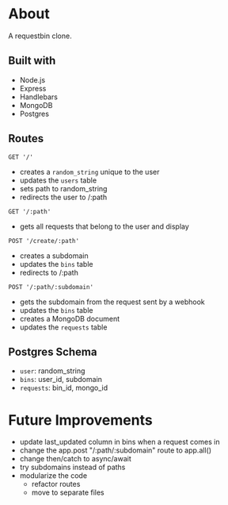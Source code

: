 # About

A requestbin clone.

## Built with

- Node.js
- Express
- Handlebars
- MongoDB
- Postgres

## Routes
`GET '/'`
- creates a `random_string` unique to the user
- updates the `users` table
- sets path to random_string
- redirects the user to /:path

`GET '/:path'`
- gets all requests that belong to the user and display

`POST '/create/:path'`
- creates a subdomain
- updates the `bins` table
- redirects to /:path 

`POST '/:path/:subdomain'`
- gets the subdomain from the request sent by a webhook
- updates the `bins` table
- creates a MongoDB document
- updates the `requests` table

## Postgres Schema
- `user`: random_string
- `bins`: user_id, subdomain
- `requests`: bin_id, mongo_id

# Future Improvements
- update last_updated column in bins when a request comes in
- change the app.post "/:path/:subdomain" route to app.all()
- change then/catch to async/await
- try subdomains instead of paths
- modularize the code
  - refactor routes
  - move to separate files
